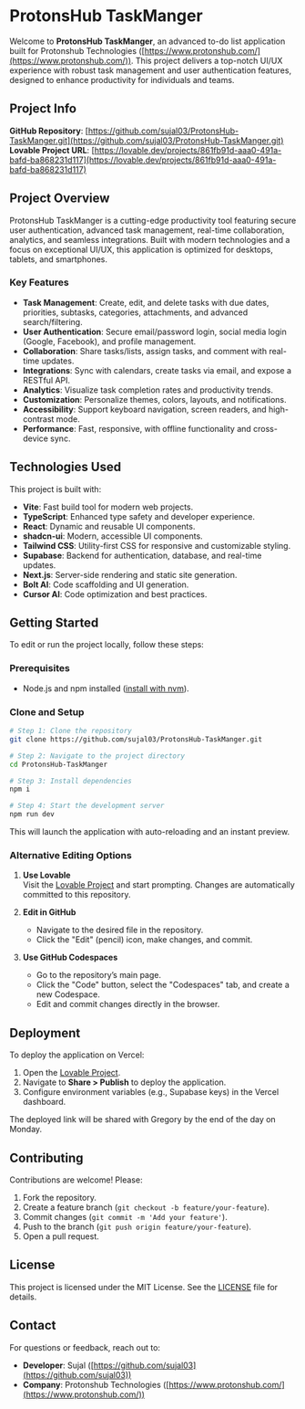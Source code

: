 

# ProtonsHub TaskManger

Welcome to **ProtonsHub TaskManger**, an advanced to-do list application built for Protonshub Technologies ([https://www.protonshub.com/](https://www.protonshub.com/)). This project delivers a top-notch UI/UX experience with robust task management and user authentication features, designed to enhance productivity for individuals and teams.

## Project Info

**GitHub Repository**: [https://github.com/sujal03/ProtonsHub-TaskManger.git](https://github.com/sujal03/ProtonsHub-TaskManger.git)  
**Lovable Project URL**: [https://lovable.dev/projects/861fb91d-aaa0-491a-bafd-ba868231d117](https://lovable.dev/projects/861fb91d-aaa0-491a-bafd-ba868231d117)

## Project Overview

ProtonsHub TaskManger is a cutting-edge productivity tool featuring secure user authentication, advanced task management, real-time collaboration, analytics, and seamless integrations. Built with modern technologies and a focus on exceptional UI/UX, this application is optimized for desktops, tablets, and smartphones.

### Key Features
- **Task Management**: Create, edit, and delete tasks with due dates, priorities, subtasks, categories, attachments, and advanced search/filtering.
- **User Authentication**: Secure email/password login, social media login (Google, Facebook), and profile management.
- **Collaboration**: Share tasks/lists, assign tasks, and comment with real-time updates.
- **Integrations**: Sync with calendars, create tasks via email, and expose a RESTful API.
- **Analytics**: Visualize task completion rates and productivity trends.
- **Customization**: Personalize themes, colors, layouts, and notifications.
- **Accessibility**: Support keyboard navigation, screen readers, and high-contrast mode.
- **Performance**: Fast, responsive, with offline functionality and cross-device sync.

## Technologies Used

This project is built with:
- **Vite**: Fast build tool for modern web projects.
- **TypeScript**: Enhanced type safety and developer experience.
- **React**: Dynamic and reusable UI components.
- **shadcn-ui**: Modern, accessible UI components.
- **Tailwind CSS**: Utility-first CSS for responsive and customizable styling.
- **Supabase**: Backend for authentication, database, and real-time updates.
- **Next.js**: Server-side rendering and static site generation.
- **Bolt AI**: Code scaffolding and UI generation.
- **Cursor AI**: Code optimization and best practices.

## Getting Started

To edit or run the project locally, follow these steps:

### Prerequisites
- Node.js and npm installed ([install with nvm](https://github.com/nvm-sh/nvm#installing-and-updating)).

### Clone and Setup
```sh
# Step 1: Clone the repository
git clone https://github.com/sujal03/ProtonsHub-TaskManger.git

# Step 2: Navigate to the project directory
cd ProtonsHub-TaskManger

# Step 3: Install dependencies
npm i

# Step 4: Start the development server
npm run dev
```

This will launch the application with auto-reloading and an instant preview.

### Alternative Editing Options

1. **Use Lovable**  
   Visit the [Lovable Project](https://lovable.dev/projects/861fb91d-aaa0-491a-bafd-ba868231d117) and start prompting. Changes are automatically committed to this repository.

2. **Edit in GitHub**  
   - Navigate to the desired file in the repository.
   - Click the "Edit" (pencil) icon, make changes, and commit.

3. **Use GitHub Codespaces**  
   - Go to the repository’s main page.
   - Click the "Code" button, select the "Codespaces" tab, and create a new Codespace.
   - Edit and commit changes directly in the browser.

## Deployment

To deploy the application on Vercel:
1. Open the [Lovable Project](https://lovable.dev/projects/861fb91d-aaa0-491a-bafd-ba868231d117).
2. Navigate to **Share > Publish** to deploy the application.
3. Configure environment variables (e.g., Supabase keys) in the Vercel dashboard.

The deployed link will be shared with Gregory by the end of the day on Monday.

## Contributing

Contributions are welcome! Please:
1. Fork the repository.
2. Create a feature branch (`git checkout -b feature/your-feature`).
3. Commit changes (`git commit -m 'Add your feature'`).
4. Push to the branch (`git push origin feature/your-feature`).
5. Open a pull request.

## License

This project is licensed under the MIT License. See the [LICENSE](LICENSE) file for details.

## Contact

For questions or feedback, reach out to:
- **Developer**: Sujal ([https://github.com/sujal03](https://github.com/sujal03))
- **Company**: Protonshub Technologies ([https://www.protonshub.com/](https://www.protonshub.com/))

